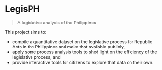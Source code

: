 LegisPH
================

<!-- WARNING: THIS FILE WAS AUTOGENERATED! DO NOT EDIT! -->

> A legislative analysis of the Philippines

This project aims to:

- compile a quantitative dataset on the legislative process for Republic
  Acts in the Philippines and make that available publicly,
- apply some process analysis tools to shed light on the efficiency of
  the legislative process, and
- provide interactive tools for citizens to explore that data on their
  own.
